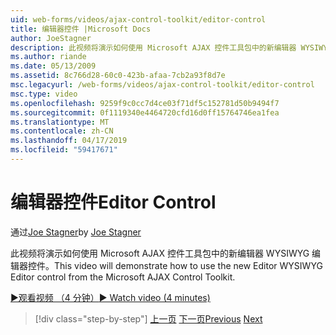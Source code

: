 ```yaml
---
uid: web-forms/videos/ajax-control-toolkit/editor-control
title: 编辑器控件 |Microsoft Docs
author: JoeStagner
description: 此视频将演示如何使用 Microsoft AJAX 控件工具包中的新编辑器 WYSIWYG 编辑器控件。
ms.author: riande
ms.date: 05/13/2009
ms.assetid: 8c766d28-60c0-423b-afaa-7cb2a93f8d7e
msc.legacyurl: /web-forms/videos/ajax-control-toolkit/editor-control
msc.type: video
ms.openlocfilehash: 9259f9c0cc7d4ce03f71df5c152781d50b9494f7
ms.sourcegitcommit: 0f1119340e4464720cfd16d0ff15764746ea1fea
ms.translationtype: MT
ms.contentlocale: zh-CN
ms.lasthandoff: 04/17/2019
ms.locfileid: "59417671"
---
```

# <a name="editor-control"></a><span data-ttu-id="11df5-103">编辑器控件</span><span class="sxs-lookup"><span data-stu-id="11df5-103">Editor Control</span></span>

<span data-ttu-id="11df5-104">通过[Joe Stagner](https://github.com/JoeStagner)</span><span class="sxs-lookup"><span data-stu-id="11df5-104">by [Joe Stagner](https://github.com/JoeStagner)</span></span>

<span data-ttu-id="11df5-105">此视频将演示如何使用 Microsoft AJAX 控件工具包中的新编辑器 WYSIWYG 编辑器控件。</span><span class="sxs-lookup"><span data-stu-id="11df5-105">This video will demonstrate how to use the new Editor WYSIWYG Editor control from the Microsoft AJAX Control Toolkit.</span></span>

[<span data-ttu-id="11df5-106">&#9654;观看视频 （4 分钟）</span><span class="sxs-lookup"><span data-stu-id="11df5-106">&#9654; Watch video (4 minutes)</span></span>](https://channel9.msdn.com/Blogs/ASP-NET-Site-Videos/editor-control)

> [!div class="step-by-step"]
> <span data-ttu-id="11df5-107">[上一页](combo-box.md)
> [下一页](editor-control-custom.md)</span><span class="sxs-lookup"><span data-stu-id="11df5-107">[Previous](combo-box.md)
[Next](editor-control-custom.md)</span></span>
